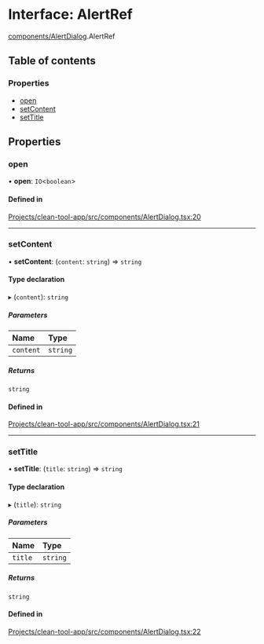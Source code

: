 # Interface: AlertRef

[components/AlertDialog](../wiki/components.AlertDialog).AlertRef

## Table of contents

### Properties

- [open](../wiki/components.AlertDialog.AlertRef#open)
- [setContent](../wiki/components.AlertDialog.AlertRef#setcontent)
- [setTitle](../wiki/components.AlertDialog.AlertRef#settitle)

## Properties

### open

• **open**: `IO`<`boolean`\>

#### Defined in

[Projects/clean-tool-app/src/components/AlertDialog.tsx:20](https://github.com/yuckyh/clean-tool-app/blob/e8c585b/src/components/AlertDialog.tsx#L20)

___

### setContent

• **setContent**: (`content`: `string`) => `string`

#### Type declaration

▸ (`content`): `string`

##### Parameters

| Name | Type |
| :------ | :------ |
| `content` | `string` |

##### Returns

`string`

#### Defined in

[Projects/clean-tool-app/src/components/AlertDialog.tsx:21](https://github.com/yuckyh/clean-tool-app/blob/e8c585b/src/components/AlertDialog.tsx#L21)

___

### setTitle

• **setTitle**: (`title`: `string`) => `string`

#### Type declaration

▸ (`title`): `string`

##### Parameters

| Name | Type |
| :------ | :------ |
| `title` | `string` |

##### Returns

`string`

#### Defined in

[Projects/clean-tool-app/src/components/AlertDialog.tsx:22](https://github.com/yuckyh/clean-tool-app/blob/e8c585b/src/components/AlertDialog.tsx#L22)
